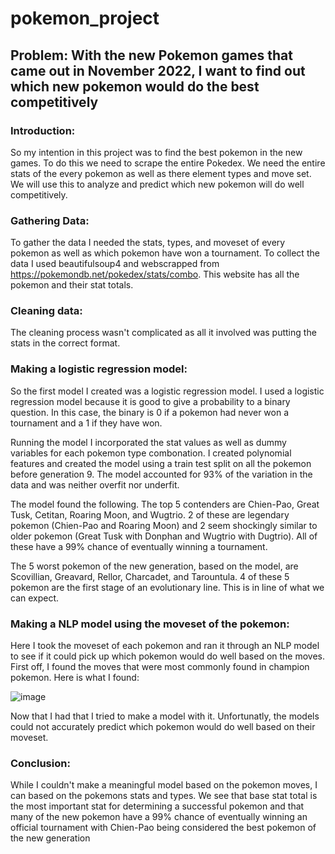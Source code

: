 # pokemon_project

## Problem: With the new Pokemon games that came out in November 2022, I want to find out which new pokemon would do the best competitively

### Introduction:

So my intention in this project was to find the best pokemon in the new games. To do this we need to scrape the entire Pokedex. We need the entire stats of the every pokemon as well as there element types and move set. We will use this to analyze and predict which new pokemon will do well competitively.

### Gathering Data:

To gather the data I needed the stats, types, and moveset of every pokemon as well as which pokemon have won a tournament. To collect the data I used beautifulsoup4 and webscrapped from https://pokemondb.net/pokedex/stats/combo. This website has all the pokemon and their stat totals.

### Cleaning data:

The cleaning process wasn't complicated as all it involved was putting the stats in the correct format. 

### Making a logistic regression model:

So the first model I created was a logistic regression model. I used a logistic regression model because it is good to give a probability to a binary question. In this case, the binary is 0 if a pokemon had never won a tournament and a 1 if they have won.

Running the model I incorporated the stat values as well as dummy variables for each pokemon type combonation. I created polynomial features and created the model using a train test split on all the pokemon before generation 9. The model accounted for 93% of the variation in the data and was neither overfit nor underfit. 

The model found the following. The top 5 contenders are Chien-Pao, Great Tusk, Cetitan, Roaring Moon, and Wugtrio. 2 of these are legendary pokemon (Chien-Pao and Roaring Moon) and 2 seem shockingly similar to older pokemon (Great Tusk with Donphan and Wugtrio with Dugtrio). All of these have a 99% chance of eventually winning a tournament.

The 5 worst pokemon of the new generation, based on the model, are Scovillian, Greavard, Rellor, Charcadet, and Tarountula. 4 of these 5 pokemon are the first stage of an evolutionary line. This is in line of what we can expect.

### Making a NLP model using the moveset of the pokemon:

Here I took the moveset of each pokemon and ran it through an NLP model to see if it could pick up which pokemon would do well based on the moves. First off, I found the moves that were most commonly found in champion pokemon. Here is what I found:

![image](https://user-images.githubusercontent.com/67232494/211168682-fcaec778-4b06-402a-9591-363328cf46cc.png)

Now that I had that I tried to make a model with it. Unfortunatly, the models could not accurately predict which pokemon would do well based on their moveset.

### Conclusion:

While I couldn't make a meaningful model based on the pokemon moves, I can based on the pokemons stats and types. We see that base stat total is the most important stat for determining a successful pokemon and that many of the new pokemon have a 99% chance of eventually winning an official tournament with Chien-Pao being considered the best pokemon of the new generation

